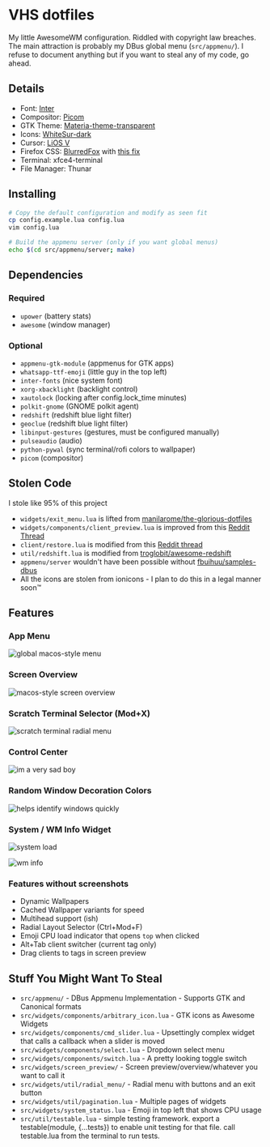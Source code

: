
# VHS dotfiles

My little AwesomeWM configuration. Riddled with copyright law breaches. The main attraction is probably my DBus global menu (`src/appmenu/`). I refuse to document anything but if you want to steal any of my code, go ahead. 

## Details
 - Font: [Inter](https://rsms.me/inter/)
 - Compositor: [Picom](https://github.com/yshui/picom)
 - GTK Theme: [Materia-theme-transparent](https://github.com/ckissane/materia-theme-transparent)
 - Icons: [WhiteSur-dark](https://github.com/vinceliuice/WhiteSur-icon-theme)
 - Cursor: [LiOS V](https://github.com/im-AMS/LiOSV-cursors)
 - Firefox CSS: [BlurredFox](https://github.com/manilarome/blurredfox) with [this fix](https://github.com/manilarome/blurredfox/issues/68)
 - Terminal: xfce4-terminal
 - File Manager: Thunar

## Installing
```bash
# Copy the default configuration and modify as seen fit
cp config.example.lua config.lua
vim config.lua

# Build the appmenu server (only if you want global menus)
echo $(cd src/appmenu/server; make)
```

## Dependencies
### Required
 - `upower` (battery stats)
 - `awesome` (window manager)
### Optional
 - `appmenu-gtk-module` (appmenus for GTK apps)
 - `whatsapp-ttf-emoji` (little guy in the top left)
 - `inter-fonts` (nice system font)
 - `xorg-xbacklight` (backlight control)
 - `xautolock` (locking after config.lock_time minutes)
 - `polkit-gnome` (GNOME polkit agent)
 - `redshift` (redshift blue light filter)
 - `geoclue` (redshift blue light filter)
 - `libinput-gestures` (gestures, must be configured manually)
 - `pulseaudio` (audio)
 - `python-pywal` (sync terminal/rofi colors to wallpaper)
 - `picom` (compositor)

## Stolen Code

I stole like 95% of this project
 - `widgets/exit_menu.lua` is lifted from [manilarome/the-glorious-dotfiles](https://github.com/manilarome/the-glorious-dotfiles)
 - `widgets/components/client_preview.lua` is improved from this [Reddit Thread](https://www.reddit.com/r/awesomewm/comments/akiqz2/)
 - `client/restore.lua` is modified from this [Reddit thread](https://www.reddit.com/r/awesomewm/comments/cn02m6/)
 - `util/redshift.lua` is modified from [troglobit/awesome-redshift](https://github.com/troglobit/awesome-redshift)
 - `appmenu/server` wouldn't have been possible without [fbuihuu/samples-dbus](https://github.com/fbuihuu/samples-dbus/blob/master/dbus-client.c)
 - All the icons are stolen from ionicons - I plan to do this in a legal manner soon™

## Features

### App Menu
![global macos-style menu](/media/screenshot/global_menu.png)

### Screen Overview
![macos-style screen overview](/media/screenshot/screen_preview.png)

### Scratch Terminal Selector (Mod+X)
![scratch terminal radial menu](/media/screenshot/scratch_terminal.png)

### Control Center
![im a very sad boy](/media/screenshot/control_center_media.png)

### Random Window Decoration Colors
![helps identify windows quickly](/media/screenshot/window_decorations.png)

### System / WM Info Widget
![system load](/media/screenshot/system_load.png)

![wm info](/media/screenshot/window_manager_info.png)

### Features without screenshots
 - Dynamic Wallpapers
 - Cached Wallpaper variants for speed
 - Multihead support (ish)
 - Radial Layout Selector (Ctrl+Mod+F)
 - Emoji CPU load indicator that opens `top` when clicked
 - Alt+Tab client switcher (current tag only)
 - Drag clients to tags in screen preview

## Stuff You Might Want To Steal
 - `src/appmenu/` - DBus Appmenu Implementation - Supports GTK and Canonical formats
 - `src/widgets/components/arbitrary_icon.lua` - GTK icons as Awesome Widgets
 - `src/widgets/components/cmd_slider.lua` - Upsettingly complex widget that calls a callback when a slider is moved 
 - `src/widgets/components/select.lua` - Dropdown select menu
 - `src/widgets/components/switch.lua` - A pretty looking toggle switch
 - `src/widgets/screen_preview/` - Screen preview/overview/whatever you want to call it
 - `src/widgets/util/radial_menu/` - Radial menu with buttons and an exit button
 - `src/widgets/util/pagination.lua` - Multiple pages of widgets
 - `src/widgets/system_status.lua` - Emoji in top left that shows CPU usage
 - `src/util/testable.lua` - simple testing framework. export a testable(module, {...tests}) to enable unit testing for that file. call testable.lua from the terminal to run tests.